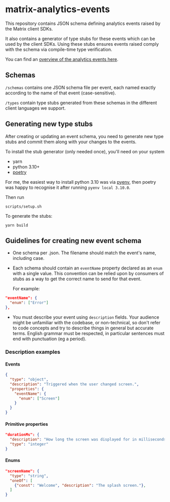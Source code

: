 # matrix-analytics-events

This repository contains JSON schema defining analytics events raised by the Matrix client SDKs.

It also contains a generator of type stubs for these events which can be used by the client SDKs. Using these stubs 
ensures events raised comply with the schema via compile-time type verification.

You can find an [overview of the analytics events here](https://matrix-org.github.io/matrix-analytics-events/).

## Schemas

`/schemas` contains one JSON schema file per event, each named exactly according to the name of that event 
(case-sensitive).

`/types` contain type stubs generated from these schemas in the different client languages we support.

## Generating new type stubs

After creating or updating an event schema, you need to generate new type stubs and commit them along with your changes
to the events.

To install the stub generator (only needed once), you'll need on your system

* yarn
* python 3.10+
* [poetry](https://python-poetry.org/docs/#osx--linux--bashonwindows-install-instructions)

For me, the easiest way to install python 3.10 was via [pyenv](https://github.com/pyenv/pyenv),
then poetry was happy to recognise it after running `pyenv local 3.10.0`.

Then run

```
scripts/setup.sh
```

To generate the stubs:

```
yarn build
```

## Guidelines for creating new event schema

* One schema per .json. The filename should match the event's name, including case.
* Each schema should contain an `eventName` property declared as an `enum` with a single value. 
  This convention can be relied upon by consumers of stubs as a way to get the correct name to send for that event.

  For example:

```json
"eventName": {
  "enum": ["Error"]
},
```

* You must describe your event using `description` fields. Your audience might be unfamiliar with the codebase, 
  or non-technical, so don't refer to code concepts and try to describe things in general but accurate terms. English grammar must be respected, in particular sentences must end with punctuation (eg a period).

### Description examples

#### Events

```json
{
  "type": "object",
  "description": "Triggered when the user changed screen.",
  "properties": {
    "eventName": {
      "enum": ["Screen"]
    }
  }
}
```

#### Primitive properties

```json
"durationMs": {
  "description": "How long the screen was displayed for in milliseconds.",
  "type": "integer"
}
```

#### Enums

```json
"screenName": {
  "type": "string",
  "oneOf": [
    {"const": "Welcome", "description": "The splash screen."},
  ]
}
```
